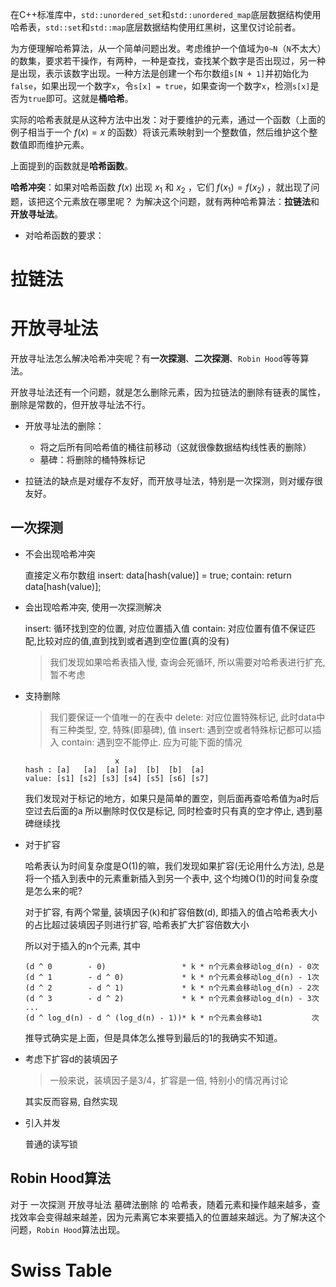 在C++标准库中，`std::unordered_set`和`std::unordered_map`底层数据结构使用哈希表，`std::set`和`std::map`底层数据结构使用红黑树，这里仅讨论前者。

为方便理解哈希算法，从一个简单问题出发。考虑维护一个值域为`0~N`（`N`不太大）的数集，要求若干操作，有两种，一种是查找，查找某个数字是否出现过，另一种是出现，表示该数字出现。一种方法是创建一个布尔数组`s[N + 1]`并初始化为`false`，如果出现一个数字`x`，令`s[x] = true`，如果查询一个数字`x`，检测`s[x]`是否为`true`即可。这就是**桶哈希**。

实际的哈希表就是从这种方法中出发：对于要维护的元素，通过一个函数（上面的例子相当于一个 $f(x) = x$ 的函数）将该元素映射到一个整数值，然后维护这个整数值即而维护元素。

上面提到的函数就是**哈希函数**。

**哈希冲突**：如果对哈希函数 $f(x)$ 出现 $x_1$ 和 $x_2$ ，它们 $f(x_1) = f(x_2)$ ，就出现了问题，该把这个元素放在哪里呢？
为解决这个问题，就有两种哈希算法：**拉链法**和**开放寻址法**。

+ 对哈希函数的要求：

# 拉链法

# 开放寻址法

开放寻址法怎么解决哈希冲突呢？有**一次探测**、**二次探测**、`Robin Hood`等等算法。

开放寻址法还有一个问题，就是怎么删除元素，因为拉链法的删除有链表的属性，删除是常数的，但开放寻址法不行。

+ 开放寻址法的删除：
  + 将之后所有同哈希值的桶往前移动（这就很像数据结构线性表的删除）
  + 墓碑：将删除的桶特殊标记

+ 拉链法的缺点是对缓存不友好，而开放寻址法，特别是一次探测，则对缓存很友好。

## 一次探测

+ 不会出现哈希冲突

    直接定义布尔数组
    insert: data[hash(value)] = true;
    contain: return data[hash(value)];

+ 会出现哈希冲突, 使用一次探测解决

    insert: 循环找到空的位置, 对应位置插入值
    contain: 对应位置有值不保证匹配,比较对应的值,直到找到或者遇到空位置(真的没有)
    >我们发现如果哈希表插入慢, 查询会死循环, 所以需要对哈希表进行扩充, 暂不考虑

+ 支持删除
  
    >我们要保证一个值唯一的在表中
    delete: 对应位置特殊标记, 此时data中有三种类型, 空, 特殊(即墓碑), 值
    insert: 遇到空或者特殊标记都可以插入
    contain: 遇到空不能停止. 应为可能下面的情况

    ```
                        x
    hash : [a]   [a]  [a] [a]  [b]  [b]  [a]
    value: [s1] [s2] [s3] [s4] [s5] [s6] [s7]
    ```

    我们发现对于标记的地方，如果只是简单的置空，则后面再查哈希值为a时后空过去后面的a
    所以删除时仅仅是标记, 同时检查时只有真的空才停止, 遇到墓碑继续找

+ 对于扩容

    哈希表认为时间复杂度是O(1)的嘛，我们发现如果扩容(无论用什么方法),
    总是将一个插入到表中的元素重新插入到另一个表中,
    这个均摊O(1)的时间复杂度是怎么来的呢?

    对于扩容, 有两个常量, 装填因子(k)和扩容倍数(d),
    即插入的值占哈希表大小的占比超过装填因子则进行扩容, 哈希表扩大扩容倍数大小

    所以对于插入的n个元素,
    其中
    ```
    (d ^ 0        - 0)                 * k * n个元素会移动log_d(n) - 0次
    (d ^ 1        - d ^ 0)             * k * n个元素会移动log_d(n) - 1次
    (d ^ 2        - d ^ 1)             * k * n个元素会移动log_d(n) - 2次
    (d ^ 3        - d ^ 2)             * k * n个元素会移动log_d(n) - 3次
    ...
    (d ^ log_d(n) - d ^ (log_d(n) - 1))* k * n个元素会移动1           次
    ```
    推导式确实是上面，但是具体怎么推导到最后的1的我确实不知道。

+ 考虑下扩容d的装填因子
    >一般来说，装填因子是3/4，扩容是一倍, 特别小的情况再讨论

    其实反而容易, 自然实现

+ 引入并发

    普通的读写锁

## Robin Hood算法

对于 一次探测 开放寻址法 墓碑法删除 的 哈希表，随着元素和操作越来越多，查找效率会变得越来越差，因为元素离它本来要插入的位置越来越远。为了解决这个问题，`Robin Hood`算法出现。

# Swiss Table
